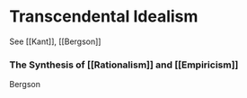 # Transcendental Idealism
See [[Kant]], [[Bergson]]

### The Synthesis of [[Rationalism]] and [[Empiricism]]

Bergson


